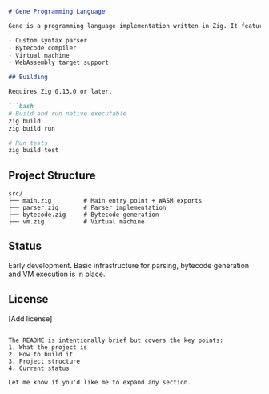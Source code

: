 ```markdown:README.md
# Gene Programming Language

Gene is a programming language implementation written in Zig. It features:

- Custom syntax parser
- Bytecode compiler
- Virtual machine
- WebAssembly target support

## Building

Requires Zig 0.13.0 or later.

```bash
# Build and run native executable
zig build
zig build run

# Run tests
zig build test
```

## Project Structure

```
src/
├── main.zig         # Main entry point + WASM exports
├── parser.zig       # Parser implementation
├── bytecode.zig     # Bytecode generation
├── vm.zig           # Virtual machine
```

## Status

Early development. Basic infrastructure for parsing, bytecode generation and VM execution is in place.

## License

[Add license]
```

The README is intentionally brief but covers the key points:
1. What the project is
2. How to build it
3. Project structure
4. Current status

Let me know if you'd like me to expand any section.
